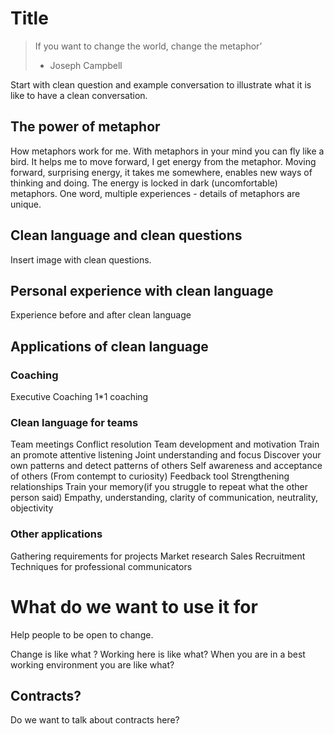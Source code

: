 # Title
> If you want to change the world, change the metaphor’
> - Joseph Campbell

Start with clean question and example conversation to illustrate what it is like to have a clean conversation.

## The power of metaphor
How metaphors work for me.
With metaphors in your mind you can fly like a bird.
It helps me to move forward, I get energy from the metaphor.
Moving forward, surprising energy, it takes me somewhere, enables new ways of thinking and doing.
The energy is locked in dark (uncomfortable) metaphors.
One word, multiple experiences - details of metaphors are unique.
## Clean language and clean questions
Insert image with clean questions.

## Personal experience with clean language
Experience before and after clean language

## Applications of clean language

### Coaching
Executive Coaching
1*1 coaching

### Clean language for teams
Team meetings
Conflict resolution
Team development and motivation
Train an promote attentive listening
Joint understanding and focus
Discover your own patterns and detect patterns of others
Self awareness and acceptance of others (From contempt to curiosity)
Feedback tool
Strengthening relationships
Train your memory(if you struggle to repeat what the other person said)
Empathy, understanding, clarity of communication, neutrality, objectivity

### Other applications
Gathering requirements for projects
Market research
Sales
Recruitment
Techniques for professional communicators

# What do we want to use it for
Help people to be open to change.

Change is like what ?
Working here is like what?
When you are in a best working environment you are like what?

## Contracts?
Do we want to talk about contracts here?
